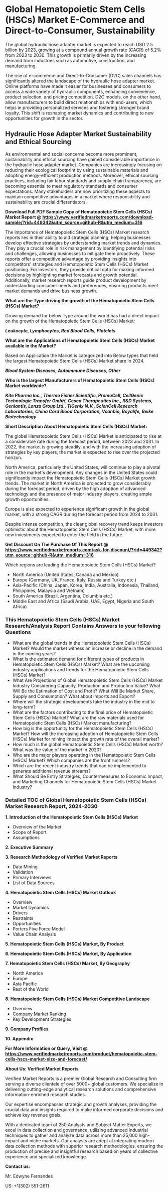 <h1>Global Hematopoietic Stem Cells (HSCs) Market E-Commerce and Direct-to-Consumer, Sustainability</h1><p class=""><p>The global hydraulic hose adapter market is expected to reach USD 2.5 billion by 2023, growing at a compound annual growth rate (CAGR) of 5.2% from 2023 to 2030. This growth is primarily driven by the increasing demand from industries such as automotive, construction, and manufacturing.</p><p>The rise of e-commerce and Direct-to-Consumer (D2C) sales channels has significantly altered the landscape of the hydraulic hose adapter market. Online platforms have made it easier for businesses and consumers to access a wide variety of hydraulic components, enhancing convenience, product selection, and pricing competition. D2C models, on the other hand, allow manufacturers to build direct relationships with end-users, which helps in providing personalized services and fostering stronger brand loyalty. This shift is reshaping market dynamics and contributing to new opportunities for growth in the sector.</p><h2>Hydraulic Hose Adapter Market Sustainability and Ethical Sourcing</h2><p>As environmental and social concerns become more prominent, sustainability and ethical sourcing have gained considerable importance in the hydraulic hose adapter market. Companies are increasingly focusing on reducing their ecological footprint by using sustainable materials and adopting energy-efficient production methods. Moreover, ethical sourcing practices, including fair labor standards and supply chain transparency, are becoming essential to meet regulatory standards and consumer expectations. Many stakeholders are now prioritizing these aspects to maintain competitive advantages in a market where responsibility and sustainability are crucial differentiators.</p></p><p class=""><strong>Download Full PDF Sample Copy of Hematopoietic Stem Cells (HSCs) Market Report @ <a href="https://www.verifiedmarketreports.com/download-sample/?rid=449342&utm_source=github-R&utm_medium=316" target="_blank">https://www.verifiedmarketreports.com/download-sample/?rid=449342&utm_source=github-R&utm_medium=316</a></strong></p><p>The importance of&nbsp;Hematopoietic Stem Cells (HSCs) Market research reports lies in their ability to aid strategic planning, helping businesses develop effective strategies by understanding market trends and dynamics. They play a crucial role in risk management by identifying potential risks and challenges, allowing businesses to mitigate them proactively. These reports offer a competitive advantage by providing insights into competitors' strategies and Hematopoietic Stem Cells (HSCs) Market positioning. For investors, they provide critical data for making informed decisions by highlighting market forecasts and growth potential. Additionally, market research reports guide product development by understanding consumer needs and preferences, ensuring products meet market demands and drive business growth.</p><p><strong>What are the&nbsp;Type driving the growth of the Hematopoietic Stem Cells (HSCs) Market?</strong></p><p id="" class="">Growing demand for below Type around the world has had a direct impact on the growth of the Hematopoietic Stem Cells (HSCs) Market:</p><p class=""><em><strong>Leukocyte, Lymphocytes, Red Blood Cells, Platelets</strong></em></p><p class=""><strong>What are the&nbsp;Applications&nbsp;of Hematopoietic Stem Cells (HSCs) Market available in the Market?</strong></p><p id="" class="">Based on Application the Market is categorized into Below types that held the largest Hematopoietic Stem Cells (HSCs) Market share In 2024.</p><p class=""><em><strong>Blood System Diseases, Autoimmune Diseases, Other</strong></em></p><p class=""><strong>Who is the largest Manufacturers of Hematopoietic Stem Cells (HSCs) Market worldwide?</strong></p><p><em><strong>Kite Pharma Inc., Thermo Fisher Scientific, PromoCell, CellGenix Technologie Transfer GmbH, Cesca Therapeutics Inc., R&D Systems, Genlantis, Lonza Group Ltd., TiGenix N.V., ScienCell Research Laboratories, China Cord Blood Corporation, Vcanbio, Boyalife, Beike Biotechnology</strong></em></p><p id="" class=""><strong>Short Description About Hematopoietic Stem Cells (HSCs) Market:</strong></p><p>The global Hematopoietic Stem Cells (HSCs) Market is anticipated to rise at a considerable rate during the forecast period, between 2023 and 2031. In 2022, the market is growing steadily, and with the increasing adoption of strategies by key players, the market is expected to rise over the projected horizon.</p><p>North America, particularly the United States, will continue to play a pivotal role in the market's development. Any changes in the United States could significantly impact the Hematopoietic Stem Cells (HSCs) Market growth trends. The market in North America is projected to grow considerably during the forecast period, driven by the high adoption of advanced technology and the presence of major industry players, creating ample growth opportunities.</p><p>Europe is also expected to experience significant growth in the global market, with a strong CAGR during the forecast period from 2024 to 2031.</p><p>Despite intense competition, the clear global recovery trend keeps investors optimistic about the Hematopoietic Stem Cells (HSCs) Market, with more new investments expected to enter the field in the future.</p><p id="" class=""><strong>Get Discount On The Purchase Of This Report @ <a href="https://www.verifiedmarketreports.com/ask-for-discount/?rid=449342?utm_source=github-R&utm_medium=316" target="_blank">https://www.verifiedmarketreports.com/ask-for-discount/?rid=449342?utm_source=github-R&utm_medium=316</a></strong></p><p class="">Which regions are leading the Hematopoietic Stem Cells (HSCs) Market?</p><ul><li>North America (United States, Canada and Mexico)</li><li>Europe (Germany, UK, France, Italy, Russia and Turkey etc.)</li><li>Asia-Pacific (China, Japan, Korea, India, Australia, Indonesia, Thailand, Philippines, Malaysia and Vietnam)</li><li>South America (Brazil, Argentina, Columbia etc.)</li><li>Middle East and Africa (Saudi Arabia, UAE, Egypt, Nigeria and South Africa)</li></ul><h3 id="" class="">This Hematopoietic Stem Cells (HSCs) Market Research/Analysis Report Contains Answers to your following Questions</h3><ul><li>What are the global trends in the Hematopoietic Stem Cells (HSCs) Market? Would the market witness an increase or decline in the demand in the coming years?</li><li>What is the estimated demand for different types of products in Hematopoietic Stem Cells (HSCs) Market? What are the upcoming industry applications and trends for the Hematopoietic Stem Cells (HSCs) Market?</li><li>What Are Projections of Global Hematopoietic Stem Cells (HSCs) Market Industry Considering Capacity, Production and Production Value? What Will Be the Estimation of Cost and Profit? What Will Be Market Share, Supply and Consumption? What about imports and Export?</li><li>Where will the strategic developments take the industry in the mid to long-term?</li><li>What are the factors contributing to the final price of Hematopoietic Stem Cells (HSCs) Market? What are the raw materials used for Hematopoietic Stem Cells (HSCs) Market manufacturing?</li><li>How big is the opportunity for the Hematopoietic Stem Cells (HSCs) Market? How will the increasing adoption of Hematopoietic Stem Cells (HSCs) Market for mining impact the growth rate of the overall market?</li><li>How much is the global Hematopoietic Stem Cells (HSCs) Market worth? What was the value of the market In 2020?</li><li>Who are the major players operating in the Hematopoietic Stem Cells (HSCs) Market? Which companies are the front runners?</li><li>Which are the recent industry trends that can be implemented to generate additional revenue streams?</li><li>What Should Be Entry Strategies, Countermeasures to Economic Impact, and Marketing Channels for Hematopoietic Stem Cells (HSCs) Market Industry?</li></ul><h3 id="" class="">Detailed TOC of Global Hematopoietic Stem Cells (HSCs) Market Research Report, 2024-2030</h3><p id="" class=""><strong>1. Introduction of the Hematopoietic Stem Cells (HSCs) Market</strong></p><ul><li>Overview of the Market</li><li>Scope of Report</li><li>Assumptions</li></ul><p id="" class=""><strong>2. Executive Summary</strong></p><p id="" class=""><strong>3. Research Methodology of Verified Market Reports</strong></p><ul><li>Data Mining</li><li>Validation</li><li>Primary Interviews</li><li>List of Data Sources</li></ul><p id="" class=""><strong>4. Hematopoietic Stem Cells (HSCs) Market Outlook</strong></p><ul><li>Overview</li><li>Market Dynamics</li><li>Drivers</li><li>Restraints</li><li>Opportunities</li><li>Porters Five Force Model</li><li>Value Chain Analysis</li></ul><p id="" class=""><strong>5. Hematopoietic Stem Cells (HSCs) Market, By Product</strong></p><p id="" class=""><strong>6. Hematopoietic Stem Cells (HSCs) Market, By Application</strong></p><p id="" class=""><strong>7. Hematopoietic Stem Cells (HSCs) Market, By Geography</strong></p><ul><li>North America</li><li>Europe</li><li>Asia Pacific</li><li>Rest of the World</li></ul><p id="" class=""><strong>8. Hematopoietic Stem Cells (HSCs) Market Competitive Landscape</strong></p><ul><li>Overview</li><li>Company Market Ranking</li><li>Key Development Strategies</li></ul><p id="" class=""><strong>9. Company Profiles</strong></p><p id="" class=""><strong>10. Appendix</strong></p><p id="" class=""><strong>For More Information or Query, Visit @ <a href="https://www.verifiedmarketreports.com/product/hematopoietic-stem-cells-hscs-market-size-and-forecast/" target="_blank">https://www.verifiedmarketreports.com/product/hematopoietic-stem-cells-hscs-market-size-and-forecast/</a></strong></p><p id="" class=""><strong>About Us: Verified Market Reports</strong></p><p id="" class="">Verified Market Reports is a premier Global Research and Consulting firm serving a diverse clientele of over 5000+ global customers. We specialize in delivering cutting-edge analytical research solutions and comprehensive information-enriched research studies.</p><p id="" class="">Our expertise encompasses strategic and growth analyses, providing the crucial data and insights required to make informed corporate decisions and achieve key revenue goals.</p><p id="" class="">With a dedicated team of 250 Analysts and Subject Matter Experts, we excel in data collection and governance, utilizing advanced industrial techniques to gather and analyze data across more than 25,000 high-impact and niche markets. Our analysts are adept at integrating modern data collection methods with superior research methodologies, ensuring the production of precise and insightful research based on years of collective experience and specialized knowledge.</p><p id="" class=""><strong>Contact us:</strong></p><p id="" class="">Mr. Edwyne Fernandes</p><p id="" class="">US: +1(302) 551-2611</p>